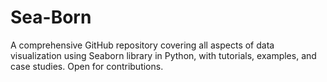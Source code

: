 # Sea-Born
A comprehensive GitHub repository covering all aspects of data visualization using Seaborn library in Python, with tutorials, examples, and case studies. Open for contributions.
